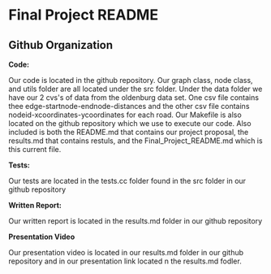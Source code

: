 # Final Project README

## Github Organization ##


**Code:** 

Our code is located in the github repository. Our graph class, node class, and utils folder are all located under the src folder. Under the data folder we have our 2 cvs's of data from the oldenburg data set. One csv file contains thee edge-startnode-endnode-distances and the other csv file contains nodeid-xcoordinates-ycoordinates for each road. Our Makefile is also located on the github repository which we use to execute our code. Also included is both the README.md that contains our project proposal, the results.md that contains restuls, and the Final_Project_README.md which is this current file. 

**Tests:**

Our tests are located in the tests.cc folder found in the src folder in our github repository

**Written Report:** 

Our written report is located in the results.md folder in our github repository

**Presentation Video**

Our presentation video is located in our results.md folder in our github repository and in our presentation link located n the results.md fodler.


